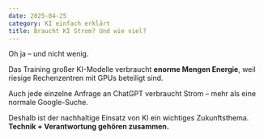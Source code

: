 ```yaml
---
date: 2025-04-25
category: KI einfach erklärt
title: Braucht KI Strom? Und wie viel?
---
```


Oh ja – und nicht wenig.

Das Training großer KI-Modelle verbraucht **enorme Mengen Energie**, weil riesige Rechenzentren mit GPUs beteiligt sind.

Auch jede einzelne Anfrage an ChatGPT verbraucht Strom – mehr als eine normale Google-Suche.

Deshalb ist der nachhaltige Einsatz von KI ein wichtiges Zukunftsthema.  
**Technik + Verantwortung gehören zusammen.**